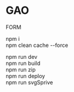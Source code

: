 # GAO
FORM
<!-- Install -->
npm i<br>
npm clean cache --force
<!-- Run -->
npm run dev <br>
npm run build<br>
npm run zip<br>
npm run deploy<br>
npm run svgSprive
